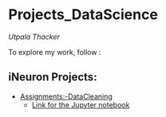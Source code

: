 # Projects_DataScience

*Utpala Thacker*

To explore my work, follow :

## iNeuron Projects:
- [Assignments:-DataCleaning](https://github.com/utpalathacker25/Projects_DataScience/tree/main/ineuron/Assignments/DataCleaning)
    - [Link for the Jupyter notebook](https://github.com/utpalathacker25/Projects_DataScience/blob/main/ineuron/Assignments/DataCleaning/Assignment-Data%20cleaning%20assignment-UtpalaThacker.ipynb)

